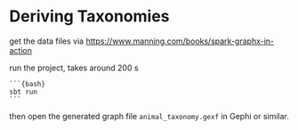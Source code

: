 # Deriving Taxonomies

get the data files via https://www.manning.com/books/spark-graphx-in-action

run the project, takes around 200 s

    ```{bash}
    sbt run
    ```

then open the generated graph file `animal_taxonomy.gexf` in Gephi or similar.

